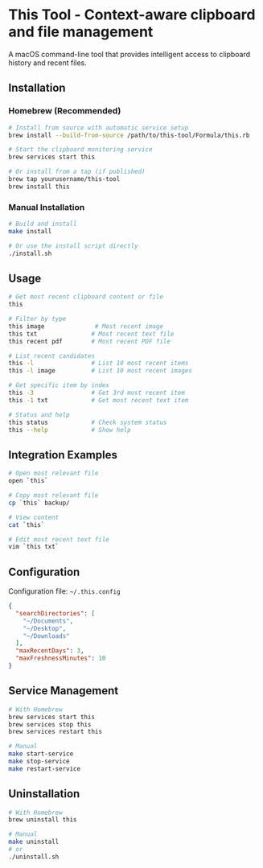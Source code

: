 # This Tool - Context-aware clipboard and file management

A macOS command-line tool that provides intelligent access to clipboard history and recent files.

## Installation

### Homebrew (Recommended)

```bash
# Install from source with automatic service setup
brew install --build-from-source /path/to/this-tool/Formula/this.rb

# Start the clipboard monitoring service
brew services start this

# Or install from a tap (if published)
brew tap yourusername/this-tool
brew install this
```

### Manual Installation

```bash
# Build and install
make install

# Or use the install script directly
./install.sh
```

## Usage

```bash
# Get most recent clipboard content or file
this

# Filter by type
this image              # Most recent image
this txt               # Most recent text file
this recent pdf        # Most recent PDF file

# List recent candidates
this -l                # List 10 most recent items
this -l image          # List 10 most recent images

# Get specific item by index
this -3                # Get 3rd most recent item
this -1 txt            # Get most recent text item

# Status and help
this status            # Check system status
this --help            # Show help
```

## Integration Examples

```bash
# Open most relevant file
open `this`

# Copy most relevant file
cp `this` backup/

# View content
cat `this`

# Edit most recent text file
vim `this txt`
```

## Configuration

Configuration file: `~/.this.config`

```json
{
  "searchDirectories": [
    "~/Documents",
    "~/Desktop", 
    "~/Downloads"
  ],
  "maxRecentDays": 3,
  "maxFreshnessMinutes": 10
}
```

## Service Management

```bash
# With Homebrew
brew services start this
brew services stop this
brew services restart this

# Manual
make start-service
make stop-service
make restart-service
```

## Uninstallation

```bash
# With Homebrew
brew uninstall this

# Manual
make uninstall
# or
./uninstall.sh
```
